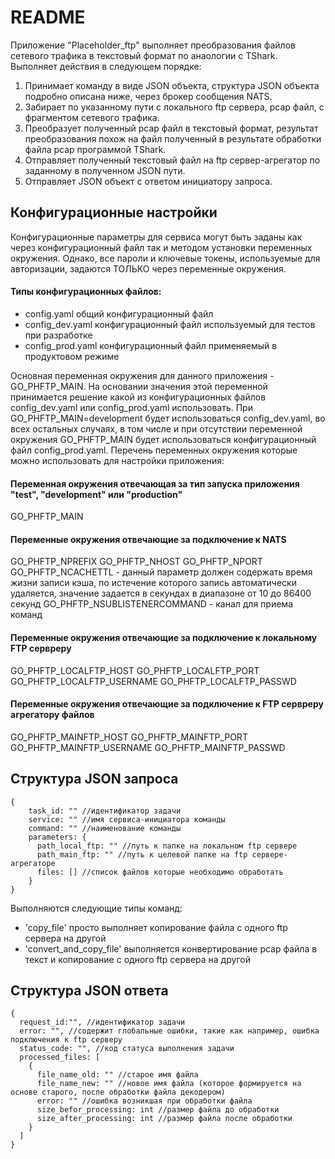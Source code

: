 # README

Приложение "Placeholder_ftp" выполняет преобразования файлов сетевого трафика в текстовый формат по анаологии с TShark.
Выполняет действия в следующем порядке:

1. Принимает команду в виде JSON объекта, структура JSON объекта подробно описана ниже, через брокер сообщения NATS.
2. Забирает по указанному пути с локального ftp сервера, pcap файл, с фрагментом сетевого трафика.
3. Преобразует полученный pcap файл в текстовый формат, результат преобразования похож на файл полученный в результате
   обработки файла pcap программой TShark.
4. Отправляет полученный текстовый файл на ftp сервер-агрегатор по заданному в полученном JSON пути.
5. Отправляет JSON объект с ответом инициатору запроса.

## Конфигурационные настройки

Конфигурационные параметры для сервиса могут быть заданы как через конфигурационный файл так и методом установки переменных окружения. Однако, все пароли и
ключевые токены, используемые для авторизации, задаются ТОЛЬКО через переменные окружения.

#### Типы конфигурационных файлов:

- config.yaml общий конфигурационный файл
- config_dev.yaml конфигурационный файл используемый для тестов при разработке
- config_prod.yaml конфигурационный файл применяемый в продуктовом режиме

Основная переменная окружения для данного приложения - GO_PHFTP_MAIN. На основании значения этой переменной принимается решение какой из конфигурационных файлов config_dev.yaml или config_prod.yaml использовать. При GO_PHFTP_MAIN=development будет использоваться config_dev.yaml, во всех остальных случаях, в том числе и при отсутствии переменной окружения GO_PHFTP_MAIN будет использоваться конфигурационный файл config_prod.yaml. Перечень переменных окружения которые можно использовать для настройки приложения:

#### Переменная окружения отвечающая за тип запуска приложения "test", "development" или "production"

GO_PHFTP_MAIN

#### Переменные окружения отвечающие за подключение к NATS

GO_PHFTP_NPREFIX
GO_PHFTP_NHOST
GO_PHFTP_NPORT
GO_PHFTP_NCACHETTL - данный параметр должен содержать время жизни записи
кэша, по истечение которого запись автоматически удаляется, значение задается
в секундах в диапазоне от 10 до 86400 секунд
GO_PHFTP_NSUBLISTENERCOMMAND - канал для приема команд

#### Переменные окружения отвечающие за подключение к локальному FTP сервреру

GO_PHFTP_LOCALFTP_HOST
GO_PHFTP_LOCALFTP_PORT
GO_PHFTP_LOCALFTP_USERNAME
GO_PHFTP_LOCALFTP_PASSWD

#### Переменные окружения отвечающие за подключение к FTP сервреру агрегатору файлов

GO_PHFTP_MAINFTP_HOST
GO_PHFTP_MAINFTP_PORT
GO_PHFTP_MAINFTP_USERNAME
GO_PHFTP_MAINFTP_PASSWD

## Структура JSON запроса

```
{
    task_id: "" //идентификатор задачи
    service: "" //имя сервиса-инициатора команды
    command: "" //наименование команды
    parameters: {
      path_local_ftp: "" //путь к папке на локальном ftp сервере
      path_main_ftp: "" //путь к целевой папке на ftp сервере-агрегаторе
      files: [] //список файлов которые необходимо обработать
    }
}
```

Выполняются следующие типы команд:

- 'copy_file' просто выполняет копирование файла с одного ftp сервера на другой
- 'convert_and_copy_file' выполняется конвертирование pcap файла в текст и копирование с одного ftp сервера на другой

## Структура JSON ответа

```
{
  request_id:"", //идентификатор задачи
  error: "", //содержит глобальные ошибки, такие как например, ошибка подключения к ftp серверу
  status_code: "", //код статуса выполнения задачи
  processed_files: [
    {
      file_name_old: "" //старое имя файла
      file_name_new: "" //новое имя файла (которое формируется на основе старого, после обработки файла декодером)
      error: "" //ошибка возникшая при обработки файла
      size_befor_processing: int //размер файла до обработки
      size_after_processing: int //размер файла после обработки
    }
  ]
}
```
